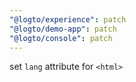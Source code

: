 ```yaml
---
"@logto/experience": patch
"@logto/demo-app": patch
"@logto/console": patch
---
```


set `lang` attribute for `<html>`

